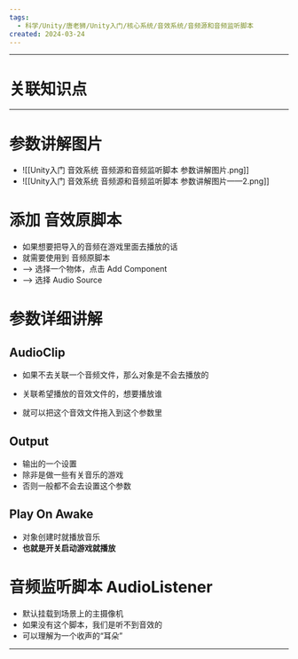 ```yaml
---
tags:
  - 科学/Unity/唐老狮/Unity入门/核心系统/音效系统/音频源和音频监听脚本
created: 2024-03-24
---
```


---
# 关联知识点



---
# 参数讲解图片

- ![[Unity入门 音效系统 音频源和音频监听脚本 参数讲解图片.png]]
- ![[Unity入门 音效系统 音频源和音频监听脚本 参数讲解图片——2.png]]
# 添加 音效原脚本

- 如果想要把导入的音频在游戏里面去播放的话
- 就需要使用到 音频原脚本
- ——> 选择一个物体，点击 Add Component 
- ——> 选择 Audio Source
# 参数详细讲解
## AudioClip

- 如果不去关联一个音频文件，那么对象是不会去播放的

- 关联希望播放的音效文件的，想要播放谁
- 就可以把这个音效文件拖入到这个参数里
## Output

- 输出的一个设置
- 除非是做一些有关音乐的游戏
- 否则一般都不会去设置这个参数
## Play On Awake

- 对象创建时就播放音乐
- **也就是开关启动游戏就播放**
# 音频监听脚本 AudioListener

- 默认挂载到场景上的主摄像机
- 如果没有这个脚本，我们是听不到音效的
- 可以理解为一个收声的“耳朵”





---
